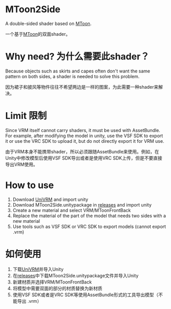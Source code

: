 # MToon2Side
A double-sided shader based on [MToon][1].

一个基于[MToon][1]的双面shader。

# Why need? 为什么需要此shader？
Because objects such as skirts and capes often don't want the same pattern on both sides, a shader is needed to solve this problem.

因为裙子和披风等物件往往不希望两边是一样的图案，为此需要一种shader来解决。

# Limit 限制
Since VRM itself cannot carry shaders, it must be used with AssetBundle. For example, after modifying the model in unity, use the VSF SDK to export it or use the VRC SDK to upload it, but do not directly export it for VRM use.

由于VRM本身不能携带shader，所以必须跟随AssetBundle来使用。例如，在Unity中修改模型后使用VSF SDK导出或者是使用VRC SDK上传，但是不要直接导出VRM使用。

# How to use
1. Download [UniVRM][2] and import unity
2. Download MToon2Side.unitypackage in [releases][3] and import unity
3. Create a new material and select VRM/MToonFrontBack
4. Replace the material of the part of the model that needs two sides with a new material
5. Use tools such as VSF SDK or VRC SDK to export models (cannot export .vrm)

# 如何使用
1. 下载[UniVRM][2]并导入Unity
2. 在[releases][3]中下载MToon2Side.unitypackage文件并导入Unity
3. 新建材质并选择VRM/MToonFrontBack
4. 将模型中需要双面的部分的材质替换为新材质
5. 使用VSF SDK或者是VRC SDK等使用AssetBundle形式的工具导出模型（不能导出 .vrm）

[1]:https://github.com/Santarh/MToon
[2]:https://github.com/Santarh/UniVRM
[3]:https://github.com/xiaoye97/MToon2Side/releases